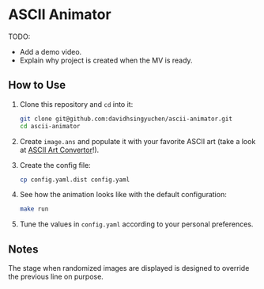 # ASCII Animator

TODO:

- Add a demo video.
- Explain why project is created when the MV is ready.

## How to Use

1. Clone this repository and `cd` into it:

    ```sh
    git clone git@github.com:davidhsingyuchen/ascii-animator.git
    cd ascii-animator
    ```

1. Create `image.ans` and populate it with your favorite ASCII art (take a look at [ASCII Art Convertor](https://manytools.org/hacker-tools/convert-images-to-ascii-art/)!).

1. Create the config file:

    ```sh
    cp config.yaml.dist config.yaml
    ```

1. See how the animation looks like with the default configuration:

    ```sh
    make run
    ```

1. Tune the values in `config.yaml` according to your personal preferences.

## Notes

The stage when randomized images are displayed is designed to override the previous line on purpose.
